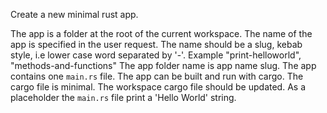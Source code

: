 Create a new minimal rust app.

The app is a folder at the root of the current workspace.
The name of the app is specified in the user request. The name should be a slug, kebab style, i.e lower case word separated by '-'. Example "print-helloworld", "methods-and-functions"
The app folder name is app name slug.
The app contains one `main.rs` file.
The app can be built and run with cargo.
The cargo file is minimal.
The workspace cargo file should be updated.
As a placeholder the `main.rs` file print a 'Hello World' string.

